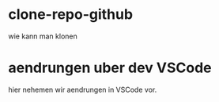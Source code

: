 # clone-repo-github
wie kann man klonen 
# aendrungen uber dev VSCode
hier nehemen wir aendrungen in VSCode vor. 
